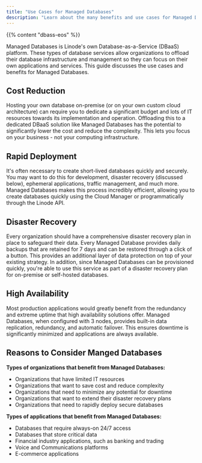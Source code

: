```yaml
---
title: "Use Cases for Managed Databases"
description: "Learn about the many benefits and use cases for Managed Database, including disaster recover, cost reduction, and rapid deployment."
---
```


{{% content "dbass-eos" %}}

Managed Databases is Linode's own Database-as-a-Service (DBaaS) platform. These types of database services allow organizations to offload their database infrastructure and management so they can focus on their own applications and services. This guide discusses the use cases and benefits for Managed Databases.

## Cost Reduction

Hosting your own database on-premise (or on your own custom cloud architecture) can require you to dedicate a significant budget and lots of IT resources towards its implementation and operation. Offloading this to a dedicated DBaaS solution like Managed Databases has the potential to significantly lower the cost and reduce the complexity. This lets you focus on your business - not your computing infrastructure.

## Rapid Deployment

It's often necessary to create short-lived databases quickly and securely. You may want to do this for development, disaster recovery (discussed below), ephemeral applications, traffic management, and much more. Managed Databases makes this process incredibly efficient, allowing you to create databases quickly using the Cloud Manager or programmatically through the Linode API.

## Disaster Recovery

Every organization should have a comprehensive disaster recovery plan in place to safeguard their data. Every Managed Database provides daily backups that are retained for 7 days and can be restored through a click of a button. This provides an additional layer of data protection on top of your existing strategy. In addition, since Managed Databases can be provisioned quickly, you're able to use this service as part of a disaster recovery plan for on-premise or self-hosted databases.

## High Availability

Most production applications would greatly benefit from the redundancy and extreme uptime that high availability solutions offer. Managed Databases, when configured with 3 nodes, provides built-in data replication, redundancy, and automatic failover. This ensures downtime is significantly minimized and applications are always available.

## Reasons to Consider Manged Databases

**Types of organizations that benefit from Managed Databases:**

- Organizations that have limited IT resources
- Organizations that want to save cost and reduce complexity
- Organizations that need to minimize any potential for downtime
- Organizations that want to extend their disaster recovery plans
- Organizations that need to rapidly deploy secure databases

**Types of applications that benefit from Managed Databases:**

- Databases that require always-on 24/7 access
- Databases that store critical data
- Financial industry applications, such as banking and trading
- Voice and Communications platforms
- E-commerce applications